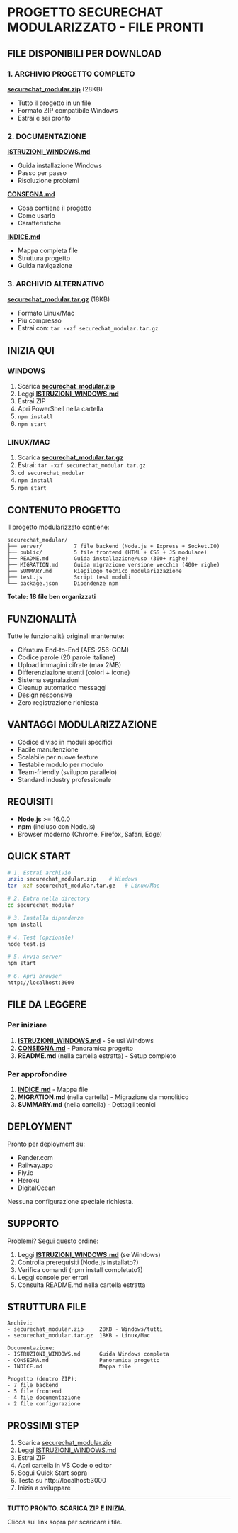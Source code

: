 # PROGETTO SECURECHAT MODULARIZZATO - FILE PRONTI

## FILE DISPONIBILI PER DOWNLOAD

### 1. ARCHIVIO PROGETTO COMPLETO

**[securechat_modular.zip](computer:///mnt/user-data/outputs/securechat_modular.zip)** (28KB)
- Tutto il progetto in un file
- Formato ZIP compatibile Windows
- Estrai e sei pronto

### 2. DOCUMENTAZIONE

**[ISTRUZIONI_WINDOWS.md](computer:///mnt/user-data/outputs/ISTRUZIONI_WINDOWS.md)**
- Guida installazione Windows
- Passo per passo
- Risoluzione problemi

**[CONSEGNA.md](computer:///mnt/user-data/outputs/CONSEGNA.md)**
- Cosa contiene il progetto
- Come usarlo
- Caratteristiche

**[INDICE.md](computer:///mnt/user-data/outputs/INDICE.md)**
- Mappa completa file
- Struttura progetto
- Guida navigazione

### 3. ARCHIVIO ALTERNATIVO

**[securechat_modular.tar.gz](computer:///mnt/user-data/outputs/securechat_modular.tar.gz)** (18KB)
- Formato Linux/Mac
- Più compresso
- Estrai con: `tar -xzf securechat_modular.tar.gz`

## INIZIA QUI

### WINDOWS

1. Scarica **[securechat_modular.zip](computer:///mnt/user-data/outputs/securechat_modular.zip)**
2. Leggi **[ISTRUZIONI_WINDOWS.md](computer:///mnt/user-data/outputs/ISTRUZIONI_WINDOWS.md)**
3. Estrai ZIP
4. Apri PowerShell nella cartella
5. `npm install`
6. `npm start`

### LINUX/MAC

1. Scarica **[securechat_modular.tar.gz](computer:///mnt/user-data/outputs/securechat_modular.tar.gz)**
2. Estrai: `tar -xzf securechat_modular.tar.gz`
3. `cd securechat_modular`
4. `npm install`
5. `npm start`

## CONTENUTO PROGETTO

Il progetto modularizzato contiene:

```
securechat_modular/
├── server/          7 file backend (Node.js + Express + Socket.IO)
├── public/          5 file frontend (HTML + CSS + JS modulare)
├── README.md        Guida installazione/uso (300+ righe)
├── MIGRATION.md     Guida migrazione versione vecchia (400+ righe)
├── SUMMARY.md       Riepilogo tecnico modularizzazione
├── test.js          Script test moduli
└── package.json     Dipendenze npm
```

**Totale: 18 file ben organizzati**

## FUNZIONALITÀ

Tutte le funzionalità originali mantenute:

- Cifratura End-to-End (AES-256-GCM)
- Codice parole (20 parole italiane)
- Upload immagini cifrate (max 2MB)
- Differenziazione utenti (colori + icone)
- Sistema segnalazioni
- Cleanup automatico messaggi
- Design responsive
- Zero registrazione richiesta

## VANTAGGI MODULARIZZAZIONE

- Codice diviso in moduli specifici
- Facile manutenzione
- Scalabile per nuove feature
- Testabile modulo per modulo
- Team-friendly (sviluppo parallelo)
- Standard industry professionale

## REQUISITI

- **Node.js** >= 16.0.0
- **npm** (incluso con Node.js)
- Browser moderno (Chrome, Firefox, Safari, Edge)

## QUICK START

```bash
# 1. Estrai archivio
unzip securechat_modular.zip    # Windows
tar -xzf securechat_modular.tar.gz   # Linux/Mac

# 2. Entra nella directory
cd securechat_modular

# 3. Installa dipendenze
npm install

# 4. Test (opzionale)
node test.js

# 5. Avvia server
npm start

# 6. Apri browser
http://localhost:3000
```

## FILE DA LEGGERE

### Per iniziare
1. **[ISTRUZIONI_WINDOWS.md](computer:///mnt/user-data/outputs/ISTRUZIONI_WINDOWS.md)** - Se usi Windows
2. **[CONSEGNA.md](computer:///mnt/user-data/outputs/CONSEGNA.md)** - Panoramica progetto
3. **README.md** (nella cartella estratta) - Setup completo

### Per approfondire
1. **[INDICE.md](computer:///mnt/user-data/outputs/INDICE.md)** - Mappa file
2. **MIGRATION.md** (nella cartella) - Migrazione da monolitico
3. **SUMMARY.md** (nella cartella) - Dettagli tecnici

## DEPLOYMENT

Pronto per deployment su:
- Render.com
- Railway.app
- Fly.io
- Heroku
- DigitalOcean

Nessuna configurazione speciale richiesta.

## SUPPORTO

Problemi? Segui questo ordine:

1. Leggi **[ISTRUZIONI_WINDOWS.md](computer:///mnt/user-data/outputs/ISTRUZIONI_WINDOWS.md)** (se Windows)
2. Controlla prerequisiti (Node.js installato?)
3. Verifica comandi (npm install completato?)
4. Leggi console per errori
5. Consulta README.md nella cartella estratta

## STRUTTURA FILE

```
Archivi:
- securechat_modular.zip     28KB - Windows/tutti
- securechat_modular.tar.gz  18KB - Linux/Mac

Documentazione:
- ISTRUZIONI_WINDOWS.md      Guida Windows completa
- CONSEGNA.md                Panoramica progetto
- INDICE.md                  Mappa file

Progetto (dentro ZIP):
- 7 file backend
- 5 file frontend
- 4 file documentazione
- 2 file configurazione
```

## PROSSIMI STEP

1. Scarica [securechat_modular.zip](computer:///mnt/user-data/outputs/securechat_modular.zip)
2. Leggi [ISTRUZIONI_WINDOWS.md](computer:///mnt/user-data/outputs/ISTRUZIONI_WINDOWS.md)
3. Estrai ZIP
4. Apri cartella in VS Code o editor
5. Segui Quick Start sopra
6. Testa su http://localhost:3000
7. Inizia a sviluppare

---

**TUTTO PRONTO. SCARICA ZIP E INIZIA.**

Clicca sui link sopra per scaricare i file.
